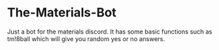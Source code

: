 # The-Materials-Bot
Just a bot for the materials discord.
It has some basic functions such as tm!8ball which will give you random yes or no answers.
